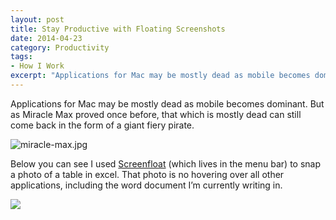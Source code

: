 ```yaml
---
layout: post
title: Stay Productive with Floating Screenshots
date: 2014-04-23
category: Productivity
tags:
- How I Work
excerpt: "Applications for Mac may be mostly dead as mobile becomes dominant. But as Miracle Max proved once before, that which is mostly dead can still come back in the form of a giant fiery pirate. Below you can see I used"
---
```


Applications for Mac may be mostly dead as mobile becomes dominant. But as Miracle Max proved once before, that which is mostly dead can still come back in the form of a giant fiery pirate.

![miracle-max.jpg](http://postachio-images.s3-website-us-east-1.amazonaws.com/689ba222420a8fecfc95eec7daf25d3a.jpg)

Below you can see I used [Screenfloat](http://www.screenfloatapp.com/) (which lives in the menu bar) to snap a photo of a table in excel. That photo is no hovering over all other applications, including the word document I’m currently writing in.

![](http://postachio-images.s3-website-us-east-1.amazonaws.com/942f3d1dfda7ce8bba7dde518bb8465c.png)
